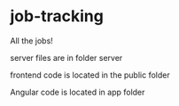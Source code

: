 # job-tracking

All the jobs!

server files are in folder server

frontend code is located in the public folder

Angular code is located in app folder
